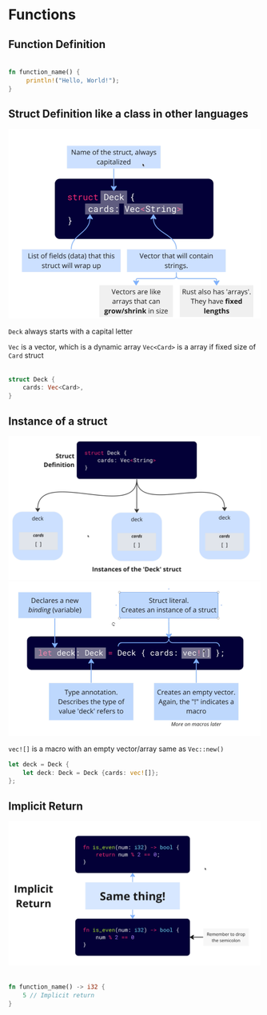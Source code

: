 # Functions

## Function Definition

```rust

fn function_name() {
     println!("Hello, World!");
}

```

## Struct Definition like a class in other languages

![alt text](./img/StructDefinition.png)

`Deck` always starts with a capital letter

`Vec` is a vector, which is a dynamic array
`Vec<Card>` is a array if fixed size of `Card` struct

```rust

struct Deck {
    cards: Vec<Card>,
}

```

## Instance of a struct

![alt text](./img/InstanceStruct.png)
![alt text](./img/InstanceStruct-2.png)

`vec![]` is a macro with an empty vector/array
same as `Vec::new()`

```rust
let deck = Deck {
    let deck: Deck = Deck {cards: vec![]};
};
```

## Implicit Return

![alt text](./img/ImplicitReturn.png)

```rust

fn function_name() -> i32 {
    5 // Implicit return
}

```
